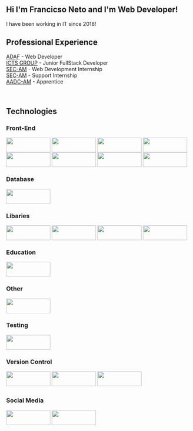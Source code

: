 ## Hi I'm Francicso Neto and I'm Web Developer!

I have been working in IT since 2018!

<div>
  <h2>Professional Experience</h2>

  <a href="https://www.adaf.am.gov.br/" target="_blank">ADAF</a> - Web Developer<br>
  <a href="#" target="_blank">ICTS GROUP</a> - Junior FullStack Developer<br>
  <a href="https://cultura.am.gov.br/" target="_blank">SEC-AM</a> - Web Development Internship<br>
  <a href="https://cultura.am.gov.br/" target="_blank">SEC-AM</a> - Support Internship<br>
  <a href="https://www.agenciacultural.org.br/" target="_blank">AADC-AM</a> - Apprentice
</div>

<div style="display: inline_block"><br>
  <h2>Technologies</h2>

  <h3>Front-End</h3>
  <img align="center" height="40" width="120" src="https://img.shields.io/badge/javascript-%23323330.svg?style=for-the-badge&logo=javascript&logoColor=%23F7DF1E">
  <img align="center" height="40" width="120" src="https://img.shields.io/badge/typescript-%23007ACC.svg?style=for-the-badge&logo=typescript&logoColor=white">
  <img align="center" height="40" width="120" src="https://img.shields.io/badge/react-%2320232a.svg?style=for-the-badge&logo=react&logoColor=%2361DAFB">
  <img align="center" height="40" width="120" src="https://img.shields.io/badge/html5-%23E34F26.svg?style=for-the-badge&logo=html5&logoColor=white"><br>
  <img align="center" height="40" width="120" src="https://img.shields.io/badge/css3-%231572B6.svg?style=for-the-badge&logo=css3&logoColor=white">
  <img align="center" height="40" width="120" src="https://img.shields.io/badge/tailwindcss-%2338B2AC.svg?style=for-the-badge&logo=tailwind-css&logoColor=white">
  <img align="center" height="40" width="120" src="https://img.shields.io/badge/Next-black?style=for-the-badge&logo=next.js&logoColor=white">
  <img align="center" height="40" width="120" src="https://img.shields.io/badge/styled--components-DB7093?style=for-the-badge&logo=styled-components&logoColor=white">

  <h3>Database</h3>
  <img align="center" height="40" width="120" src="https://img.shields.io/badge/postgres-%23316192.svg?style=for-the-badge&logo=postgresql&logoColor=white">

  <h3>Libaries</h3>
  <img align="center" height="40" width="120" src="https://img.shields.io/badge/Insomnia-black?style=for-the-badge&logo=insomnia&logoColor=5849BE">
  <img align="center" height="40" width="120" src="https://img.shields.io/badge/JWT-black?style=for-the-badge&logo=JSON%20web%20tokens">
  <img align="center" height="40" width="120" src="https://img.shields.io/badge/yarn-%232C8EBB.svg?style=for-the-badge&logo=yarn&logoColor=white">
  <img align="center" height="40" width="120" src="https://img.shields.io/badge/NPM-%23CB3837.svg?style=for-the-badge&logo=npm&logoColor=white">
  
  <h3>Education</h3>
  <img align="center" height="40" width="120" src="https://img.shields.io/badge/Codecademy-FFF0E5?style=for-the-badge&logo=codecademy&logoColor=1F243A">
  
  <h3>Other</h3> 
  <img align="center" height="40" width="120" src="https://img.shields.io/badge/docker-%230db7ed.svg?style=for-the-badge&logo=docker&logoColor=white">

  <h3>Testing</h3>
  <img align="center" height="40" width="120" src="https://img.shields.io/badge/-jest-%23C21325?style=for-the-badge&logo=jest&logoColor=white">

  <h3>Version Control</h3>
  <img align="center" height="40" width="120" src="https://img.shields.io/badge/git-%23F05033.svg?style=for-the-badge&logo=git&logoColor=white">
  <img align="center" height="40" width="120" src="https://img.shields.io/badge/github-%23121011.svg?style=for-the-badge&logo=github&logoColor=white">
  <img align="center" height="40" width="120" src="https://img.shields.io/badge/gitlab-%23181717.svg?style=for-the-badge&logo=gitlab&logoColor=white">
</div>
  
  ##
 
<div> 
  <h3>Social Media</h3>
<!--   <a href="" target="_blank"><img src="https://img.shields.io/badge/-Instagram-%23E4405F?style=for-the-badge&logo=instagram&logoColor=white" target="_blank"></a> -->
  <a href="mailto:fseveriano56@hotmail.com"><img height="40" width="120" src="https://img.shields.io/badge/-Gmail-%23333?style=for-the-badge&logo=gmail&logoColor=white" target="_blank"></a>
  <a href="https://www.linkedin.com/in/francisco-silveira-73638a190/" target="_blank"><img height="40" width="120" src="https://img.shields.io/badge/-LinkedIn-%230077B5?style=for-the-badge&logo=linkedin&logoColor=white" target="_blank"></a> 
</div>

